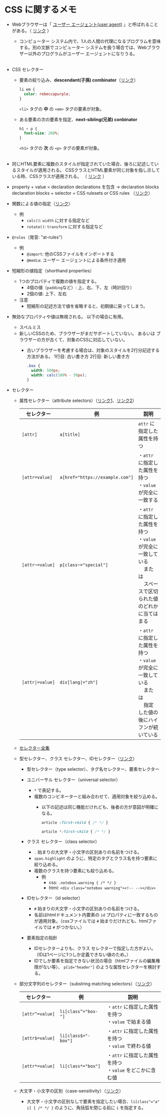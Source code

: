 # CSS に関するメモ

- Webブラウザーは「 [ユーザー エージェント(user agent)](https://developer.mozilla.org/en-US/docs/Glossary/User_agent) 」と呼ばれることがある。（ [リンク](https://developer.mozilla.org/en-US/docs/Learn/CSS/First_steps/What_is_CSS#what_is_css_for) ）
  - コンピューター システム内で、1人の人間の代理になるプログラムを意味する。別の文脈でコンピューター システムを扱う場合では、Webブラウザー以外のプログラムがユーザー エージェントになりうる。<br /><br />

- CSS セレクター
  - 要素の絞り込み、**descendant(子孫) combinator**（[リンク](https://developer.mozilla.org/en-US/docs/Learn/CSS/First_steps/Getting_started#styling_things_based_on_their_location_in_a_document)）

    ```css
    li em {
      color: rebeccapurple;
    }
    ```

    `<li>` タグの **中** の `<em>` タグの要素が対象。

  - ある要素の次の要素を指定、**next-sibling(兄弟) conbinator**

    ```css
    h1 + p {
      font-size: 200%;
    }
    ```

    `<h1>` タグの **次** の `<p>` タグの要素が対象。<br /><br />

- 同じHTML要素に複数のスタイルが指定されていた場合、後ろに記述しているスタイルが適用される。
  CSSクラスとHTML要素が同じ対象を指し示している時、CSSクラスが適用される。
  （ [リンク](https://developer.mozilla.org/en-US/docs/Learn/CSS/First_steps/How_CSS_is_structured#specificity) ）

- property + value = declaration
  declarations を包含 → declaration blocks
  declaration blocks + selector = CSS rulesets or CSS rules
  （[リンク](https://developer.mozilla.org/en-US/docs/Learn/CSS/First_steps/How_CSS_is_structured#properties_and_values)）

- 関数による値の指定（[リンク](https://developer.mozilla.org/en-US/docs/Learn/CSS/First_steps/How_CSS_is_structured#functions)）
  - 例
    - `calc()`: `width` に対する指定など
    - `rotate()`: `transform` に対する指定など

- `@rules`（発音: "at-rules"）
  - 例
    - `@import`: 他のCSSファイルをインポートする
    - `@media`: ユーザー エージェントによる条件付き適用

- 短縮形の値指定（shorthand properties）
  - 1つのプロパティで複数の値を指定する。
    - 4個の値（`padding`など）: 上、右、下、左（時計回り）
    - 2個の値: 上下、左右
  - 注意
    - 短縮形の記述方法で値を省略すると、初期値に戻ってしまう。

- 無効なプロパティや値は無視される。
  以下の場合に有用。
  - スペルミス
  - 新しいCSSのため、ブラウザーがまだサポートしていない。
    あるいは
    ブラウザーの方が古くて、対象のCSSに対応していない。
    - 古いブラウザーを考慮する場合は、対象のスタイルを2行分記述する方法がある。
      1行目: 古い書き方
      2行目: 新しい書き方

        ```css
        .box {
          width: 500px;
          width: calc(100% - 50px);
        }
        ```

- セレクター
  - 属性セレクター（attribute selectors）（[リンク1](https://developer.mozilla.org/en-US/docs/Learn/CSS/Building_blocks/Selectors#attribute_selectors)、[リンク2](https://developer.mozilla.org/en-US/docs/Learn/CSS/Building_blocks/Selectors/Attribute_selectors#presence_and_value_selectors)）

    | セレクター | 例 | 説明 |
    | --- | --- | --- |
    | `[attr]` | `a[title]` | `attr` に指定した属性を持つ |
    | `[attr=value]` | `a[href="https://example.com"]` | ・`attr` に指定した属性を持つ  </br>・`value` が完全に一致する |
    | `[attr~=value]` | `p[class~="special"]` | ・`attr` に指定した属性を持つ </br>・`value` が完全に一致している </br>&nbsp;&nbsp;&nbsp;&nbsp;または </br>&nbsp;&nbsp;&nbsp;&nbsp;スペースで区切られた値のどれかに当てはまる |
    | `[attr\|=value]` | `div[lang\|="zh"]` | ・`attr` に指定した属性を持つ </br>・`value` が完全に一致している </br>&nbsp;&nbsp;&nbsp;&nbsp;または </br>&nbsp;&nbsp;&nbsp;&nbsp;指定した値の後にハイフンが続いている |

  - [セレクター全集](https://developer.mozilla.org/en-US/docs/Web/CSS/CSS_selectors)

  - 型セレクター、クラス セレクター、IDセレクター（[リンク](https://developer.mozilla.org/en-US/docs/Learn/CSS/Building_blocks/Selectors/Type_Class_and_ID_Selectors)）
    - 型セレクター（type selector）、タグ名セレクター、要素セレクター
    - ユニバーサル セレクター（universal selector）
      - `*` で表記する。
      - 複数のコンビネーターと組み合わせて、適用対象を絞り込める。
        - 以下の記述は同じ機能だけれども、後者の方が意図が明確になる。

          ```css
          article :first-child { /* */ }

          article *:first-child { /* */ }
          ```

    - クラス セレクター（class selector）
      - `.` 始まりの大文字・小文字の区別ありの名前をつける。
      - `span.highlight` のように、特定のタグとクラス名を持つ要素に絞り込める。
      - 複数のクラスを持つ要素にも絞り込める。
        - 例
          - css: `.notebox.warning { /* */ }`
          - html: `<div class="notebox warning"><!-- --></div>`

    - IDセレクター（id selector）
      - `#` 始まりの大文字・小文字の区別ありの名前をつける。
      - 名前はhtmlドキュメント内要素の `id` プロパティに一致するものが適用対象。（cssファイルでは `#` 始まりだけれども、htmlファイルでは `#` がつかない。）

    - 要素指定の指針
      - IDセレクターよりも、クラス セレクターで指定した方がよい。（IDは1ページに1つしか定義できない値のため。）
      - IDでしか要素を指定できない状況の場合（htmlファイルの編集権限がない等）、 `p[id="header"]` のような属性セレクターを検討する。

  - 部分文字列のセレクター（substring matching selectors）（[リンク](https://developer.mozilla.org/en-US/docs/Learn/CSS/Building_blocks/Selectors/Attribute_selectors#substring_matching_selectors)）

    | セレクター | 例 | 説明 |
    | --- | --- | --- |
    | `[attr^=value]` | `li[class^="box-"]` | ・`attr` に指定した属性を持つ </br>・`value` で始まる値|
    | `[attr$=value]` | `li[class$="-box"]` | ・`attr` に指定した属性を持つ </br>・`value` で終わる値|
    | `[attr*=value]` | `li[class*="box"]` | ・`attr` に指定した属性を持つ </br>・`value` をどこかに含む値 |

  - 大文字・小文字の区別（case-sensitivity）（[リンク](https://developer.mozilla.org/en-US/docs/Learn/CSS/Building_blocks/Selectors/Attribute_selectors#case-sensitivity)）
    - 大文字・小文字の区別なしで要素を指定したい場合、`li[class^="a" i] { /* */ }` のように、角括弧を閉じる前に `i` を指定する。
